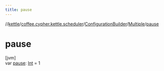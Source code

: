 ```yaml
---
title: pause
---
```

//[kettle](../../../../index.html)/[coffee.cypher.kettle.scheduler](../../index.html)/[ConfigurationBuilder](../index.html)/[Multiple](index.html)/[pause](pause.html)



# pause



[jvm]\
var [pause](pause.html): [Int](https://kotlinlang.org/api/latest/jvm/stdlib/kotlin/-int/index.html) = 1




